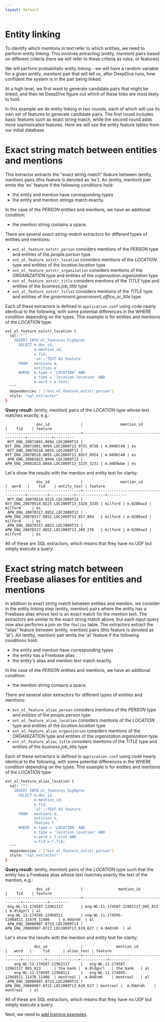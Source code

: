 ```yaml
---
layout: default
---
```


Entity linking
====

To identify which mentions in text refer to which entities, we need to perform entity linking. This involves extracting *(entity, mention)* pairs based on different criteria (here we will refer to these criteria as rules, or features).

We will perform probabilistic entity linking - we will have a random variable for a given *(entity, mention)* pair that will tell us, after DeepDive runs, how confident the system is in the pair being linked.

At a high level, we first want to generate candidate pairs that might be linked, and then let DeepDive figure out which of these links are most likely to hold.

In this example we do entity linking in two rounds, each of which will use its own set of features to generate candidate pairs. The first round includes basic features such as exact string match, while the second round adds more sophisticated features. Here we will use the entity feature tables from our initial database.

# Exact string match between entities and mentions

This extractor extracts the "exact string match" feature between (entity, mention) pairs (this feature is denoted as 'es'). An (entity, mention) pair emits the 'es' feature if the following conditions hold:
- the entity and mention have corresponding types
- the entity and mention strings match exactly.

In the case of the *PERSON* entities and mentions, we have an additonal condition:
- the mention string contains a space.

There are several *exact-string-match* extractors for different types of entities and mentions:
- `ext_el_feature_extstr_person` considers mentions of the *PERSON* type and entities of the *people.person* type
- `ext_el_feature_extstr_location` considers mentions of the *LOCATION* type and entities of the *location.location* type
- `ext_el_feature_extstr_organization` considers mentions of the *ORGANIZATION* type and entities of the *organization.organization* type
- `ext_el_feature_extstr_title` considers mentions of the *TITLE* type and entities of the *business.job_title* type
- `ext_el_feature_extstr_title2` considers mentions of the *TITLE* type and entities of the *government.government_office_or_title* type

Each of these extractors is defined in `application.conf` using code nearly identical to the following, with some potential differences in the WHERE condition depending on the types. This example is for entities and mentions of the *LOCATION* type:

```bash
ext_el_feature_extstr_location {
  sql: """
    INSERT INTO el_features_highprec
      SELECT m.doc_id,
             m.mention_id,
             e.fid,
             'es'::TEXT AS feature
      FROM   mentions m,
             entities e
      WHERE  m.type = 'LOCATION' AND
             e.type = 'location.location' AND
             m.word = e.text;
  """
  dependencies : ["ext_el_feature_extstr_person"]
  style: "sql_extractor"
}
```

**Query result:** (entity, mention) pairs of the *LOCATION* type whose text matches exactly, e.g.:

                  doc_id              |                 mention_id                 |    fid    | feature 
    ----------------------------------+--------------------------------------------+-----------+---------
     NYT_ENG_20071001.0094.LDC2009T13 | NYT_ENG_20071001.0094.LDC2009T13_9731_9738 | m.0496l40 | es
     NYT_ENG_20070518.0055.LDC2009T13 | NYT_ENG_20070518.0055.LDC2009T13_8917_8924 | m.0496l40 | es
     APW_ENG_20081023.0044.LDC2009T13 | APW_ENG_20081023.0044.LDC2009T13_3225_3231 | m.0489wbm | es

Let's show the results with the mention and entity text for clarity:

                  doc_id              |                 mention_id                 |  word   |    fid    | entity_text | feature 
    ----------------------------------+--------------------------------------------+---------+-----------+-------------+---------
     NYT_ENG_20070514.0225.LDC2009T13 | NYT_ENG_20070514.0225.LDC2009T13_3328_3335 | milford | m.0206xw3 | milford     | es
     APW_ENG_20070317.0852.LDC2009T13 | APW_ENG_20070317.0852.LDC2009T13_857_864   | milford | m.0206xw3 | milford     | es
     APW_ENG_20070317.0852.LDC2009T13 | APW_ENG_20070317.0852.LDC2009T13_269_276   | milford | m.0206xw3 | milford     | es

All of these are SQL extractors, which means that they have no UDF but simply execute a query.

# Exact string match between Freebase aliases for entities and mentions

In addition to exact string match between entities and mention, we consider in the entity linking step (entity, mention) pairs where the entity has a Freebase alias whose text is an exact match for the mention text. The extractors are similar to the exact string match above, but each input query now also performs a join on the `fbalias` table. The extractors extract the "alias" feature between (entity, mention) pairs (this feature is denoted as 'al'). An (entity, mention) pair emits the 'al' feature if the following conditions hold:
- the entity and mention have corresponding types
- the entity has a Freebase alias
- the entity's alias and mention text match exactly.

In the case of the *PERSON* entities and mentions, we have an additonal condition:
- the mention string contains a space.

There are several *alias* extractors for different types of entities and mentions:
- `ext_el_feature_alias_person` considers mentions of the *PERSON* type and entities of the *people.person* type
- `ext_el_feature_alias_location` considers mentions of the *LOCATION* type and entities of the *location.location* type
- `ext_el_feature_alias_organization` considers mentions of the *ORGANIZATION* type and entities of the *organization.organization* type
- `ext_el_feature_alias_title` considers mentions of the *TITLE* type and entities of the *business.job_title* type

Each of these extractors is defined in `application.conf` using code nearly identical to the following, with some potential differences in the WHERE condition depending on the types. This example is for entities and mentions of the *LOCATION* type:

```bash
ext_el_feature_alias_location {
  sql: """
    INSERT INTO el_features_highprec
      SELECT m.doc_id,
             m.mention_id,
             e.fid,
             'al'::TEXT AS feature
      FROM   mentions m,
             entities e,
             fbalias f
      WHERE  m.type = 'LOCATION' AND
             e.type = 'location.location' AND
             m.word = f.slot AND
             e.fid = f.fid;
  """
  dependencies : ["ext_el_feature_extstr_person"]
  style: "sql_extractor"
}
```

**Query result:** (entity, mention) pairs of the *LOCATION* type such that the entity has a Freebase alias whose text matches exactly the text of the mention, e.g.:
    
                  doc_id              |                mention_id                |    fid    | feature 
    ----------------------------------+------------------------------------------+-----------+---------
     eng-WL-11-174587-12962117        | eng-WL-11-174587-12962117_805_813        | m.0ldgnrl | al
     eng-WL-11-174595-12968511        | eng-WL-11-174595-12968511_11478_11486    | m.04drmh  | al
     APW_ENG_20080907.0722.LDC2009T13 | APW_ENG_20080907.0722.LDC2009T13_619_627 | m.04drmh  | al

Let's show the results with the mention and entity text for clarity:

                 doc_id               |               mention_id                 |   word   |     fid      | alias_text | feature 
    ----------------------------------+------------------------------------------+----------+--------------+------------+---------
        eng-WL-11-174587-12962117     |   eng-WL-11-174587-12962117_805_813      | the bank |  m.0ldgnrl   | the bank   | al
        eng-WL-11-174595-12968511     |   eng-WL-11-174595-12968511_11478_11486  | montreal |  m.04drmh    | montreal   | al
     APW_ENG_20080907.0722.LDC2009T13 | APW_ENG_20080907.0722.LDC2009T13_619_627 | montreal |  m.04drmh    | montreal   | al



All of these are SQL extractors, which means that they have no UDF but simply execute a query.


Next, we need to [add training examples](training_data.md).